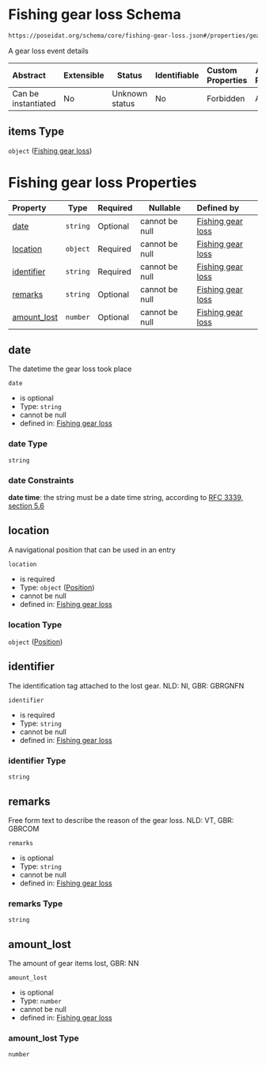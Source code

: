# Fishing gear loss Schema

```txt
https://poseidat.org/schema/core/fishing-gear-loss.json#/properties/gear_loss/items
```

A gear loss event details


| Abstract            | Extensible | Status         | Identifiable | Custom Properties | Additional Properties | Access Restrictions | Defined In                                                                                         |
| :------------------ | ---------- | -------------- | ------------ | :---------------- | --------------------- | ------------------- | -------------------------------------------------------------------------------------------------- |
| Can be instantiated | No         | Unknown status | No           | Forbidden         | Allowed               | none                | [fishing-gear-deployment.json\*](schemas/core/fishing-gear-deployment.json "open original schema") |

## items Type

`object` ([Fishing gear loss](fishing-gear-deployment-properties-gear_loss-fishing-gear-loss.md))

# Fishing gear loss Properties

| Property                    | Type     | Required | Nullable       | Defined by                                                                                                                                              |
| :-------------------------- | -------- | -------- | -------------- | :------------------------------------------------------------------------------------------------------------------------------------------------------ |
| [date](#date)               | `string` | Optional | cannot be null | [Fishing gear loss](fishing-gear-loss-properties-date.md "https&#x3A;//poseidat.org/schema/core/fishing-gear-loss.json#/properties/date")               |
| [location](#location)       | `object` | Required | cannot be null | [Fishing gear loss](trip-entry-properties-position.md "https&#x3A;//poseidat.org/schema/core/position.json#/properties/location")                       |
| [identifier](#identifier)   | `string` | Required | cannot be null | [Fishing gear loss](fishing-gear-loss-properties-identifier.md "https&#x3A;//poseidat.org/schema/core/fishing-gear-loss.json#/properties/identifier")   |
| [remarks](#remarks)         | `string` | Optional | cannot be null | [Fishing gear loss](fishing-gear-loss-properties-remarks.md "https&#x3A;//poseidat.org/schema/core/fishing-gear-loss.json#/properties/remarks")         |
| [amount_lost](#amount_lost) | `number` | Optional | cannot be null | [Fishing gear loss](fishing-gear-loss-properties-amount_lost.md "https&#x3A;//poseidat.org/schema/core/fishing-gear-loss.json#/properties/amount_lost") |

## date

The datetime the gear loss took place


`date`

-   is optional
-   Type: `string`
-   cannot be null
-   defined in: [Fishing gear loss](fishing-gear-loss-properties-date.md "https&#x3A;//poseidat.org/schema/core/fishing-gear-loss.json#/properties/date")

### date Type

`string`

### date Constraints

**date time**: the string must be a date time string, according to [RFC 3339, section 5.6](https://tools.ietf.org/html/rfc3339 "check the specification")

## location

A navigational position that can be used in an entry


`location`

-   is required
-   Type: `object` ([Position](trip-entry-properties-position.md))
-   cannot be null
-   defined in: [Fishing gear loss](trip-entry-properties-position.md "https&#x3A;//poseidat.org/schema/core/position.json#/properties/location")

### location Type

`object` ([Position](trip-entry-properties-position.md))

## identifier

The identification tag attached to the lost gear. NLD: NI, GBR: GBRGNFN


`identifier`

-   is required
-   Type: `string`
-   cannot be null
-   defined in: [Fishing gear loss](fishing-gear-loss-properties-identifier.md "https&#x3A;//poseidat.org/schema/core/fishing-gear-loss.json#/properties/identifier")

### identifier Type

`string`

## remarks

Free form text to describe the reason of the gear loss. NLD: VT, GBR: GBRCOM


`remarks`

-   is optional
-   Type: `string`
-   cannot be null
-   defined in: [Fishing gear loss](fishing-gear-loss-properties-remarks.md "https&#x3A;//poseidat.org/schema/core/fishing-gear-loss.json#/properties/remarks")

### remarks Type

`string`

## amount_lost

The amount of gear items lost, GBR: NN


`amount_lost`

-   is optional
-   Type: `number`
-   cannot be null
-   defined in: [Fishing gear loss](fishing-gear-loss-properties-amount_lost.md "https&#x3A;//poseidat.org/schema/core/fishing-gear-loss.json#/properties/amount_lost")

### amount_lost Type

`number`
